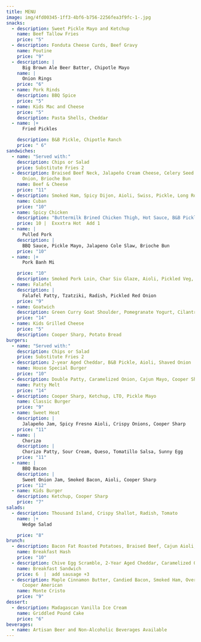 ```yaml
---
title: MENU
image: img/4fd00345-1ff3-4bf6-b756-2256fea3f9fc-1-.jpg
snacks:
  - description: Sweet Pickle Mayo and Ketchup
    name: Beef Tallow Fries
    price: "5"
  - description: Fonduta Cheese Curds, Beef Gravy
    name: Poutine
    price: "9"
  - description: |
      Big Brown Ale Beer Batter, Chipotle Mayo
    name: |
      Onion Rings 
    price: "6"
  - name: Pork Rinds
    description: BBQ Spice
    price: "5"
  - name: Kids Mac and Cheese
    price: "5"
    description: Pasta Shells, Cheddar
  - name: |+
      Fried Pickles

    description: B&B Pickle, Chipotle Ranch
    price: " 6"
sandwiches:
  - name: "Served with:"
    description: Chips or Salad
    price: Substitute Fries 2
  - description: Braised Beef Neck, Jalapeño Cream Cheese, Celery Seed Pickled
      Onion, Brioche Bun
    name: Beef & Cheese
    price: "11"
  - description: Smoked Ham, Spicy Dijon, Aioli, Swiss, Pickle, Long Roll
    name: Cuban
    price: "10"
  - name: Spicy Chicken
    description: "Buttermilk Brined Chicken Thigh, Hot Sauce, B&B Pickles, Ranch "
    price: 10 |  Exxxtra Hot  Add 1
  - name: |
      Pulled Pork  
    description: |
      BBQ Sauce, Pickle Mayo, Jalapeno Cole Slaw, Brioche Bun
    price: "10"
  - name: |+
      Pork Banh Mi  

    price: "10"
    description: Smoked Pork Loin, Char Siu Glaze, Aioli, Pickled Veg, Cilantro, Jalapeno
  - name: Falafel
    description: |
      Falafel Patty, Tzatziki, Radish, Pickled Red Onion
    price: "9"
  - name: Goatwich
    description: Green Curry Goat Shoulder, Pomegranate Yogurt, Cilantro Onion Slaw
    price: "14"
  - name: Kids Grilled Cheese
    price: "5"
    description: Cooper Sharp, Potato Bread
burgers:
  - name: "Served with:"
    description: Chips or Salad
    price: Substitute Fries 2
  - description: 2-year Aged Cheddar, B&B Pickle, Aioli, Shaved Onion
    name: House Special Burger
    price: "10"
  - description: Double Patty, Caramelized Onion, Cajun Mayo, Cooper Sharp, Rye Bread
    name: Patty Melt
    price: "14"
  - description: Cooper Sharp, Ketchup, LTO, Pickle Mayo
    name: Classic Burger
    price: "9"
  - name: Sweet Heat
    description: |
      Jalapeño Jam, Spicy Fresno Aioli, Crispy Onions, Cooper Sharp
    price: "11"
  - name: |
      Chorizo 
    description: |
      Chorizo Patty, Sour Cream, Queso, Tomatillo Salsa, Sunny Egg
    price: "11"
  - name: |
      BBQ Bacon 
    description: |
      Sweet Onion Jam, Smoked Bacon, Aioli, Cooper Sharp
    price: "12"
  - name: Kids Burger
    description: Ketchup, Cooper Sharp
    price: "7"
salads:
  - description: Thousand Island, Crispy Shallot, Radish, Tomato
    name: |+
      Wedge Salad 

    price: "8"
brunch:
  - description: Bacon Fat Roasted Potatoes, Braised Beef, Cajun Aioli, Sunny Egg
    name: Breakfast Hash
    price: "10"
  - description: Chive Egg Scramble, 2-Year Aged Cheddar, Caramelized Onion, Aioli
    name: Breakfast Sandwich
    price: 6  |  add sausage +3
  - description: Maple Cinnamon Butter, Candied Bacon, Smoked Ham, Over Easy Egg,
      Cooper American
    name: Monte Cristo
    price: "9"
dessert:
  - description: Madagascan Vanilla Ice Cream
    name: Griddled Pound Cake
    price: "6"
beverages:
  - name: Artisan Beer and Non-Alcoholic Beverages Available
---
```

